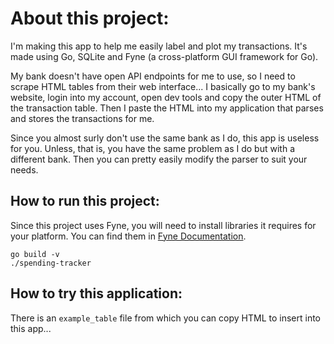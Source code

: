# About this project:

I'm making this app to help me easily label and plot my transactions.
It's made using Go, SQLite and Fyne (a cross-platform GUI framework for Go).

My bank doesn't have open API endpoints for me to use, so I need to scrape HTML tables from their web interface...
I basically go to my bank's website, login into my account, open dev tools and copy the outer HTML of the transaction table.
Then I paste the HTML into my application that parses and stores the transactions for me.

Since you almost surly don't use the same bank as I do, this app is useless for you.
Unless, that is, you have the same problem as I do but with a different bank.
Then you can pretty easily modify the parser to suit your needs.

## How to run this project:

Since this project uses Fyne, you will need to install libraries it requires for your platform. 
You can find them in [Fyne Documentation](https://developer.fyne.io/started/#prerequisites).

```
go build -v
./spending-tracker
```

## How to try this application:

There is an `example_table` file from which you can copy HTML to insert into this app...
